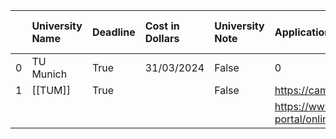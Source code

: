 |    | University Name   | Deadline   | Cost in Dollars   | University Note   | Application Opening                                                                  | MS CS Link   |
|---:|:------------------|:-----------|:------------------|:------------------|:-------------------------------------------------------------------------------------|:-------------|
|  0 | TU Munich         | True       | 31/03/2024        | False             | 0                                                                                    | True         |
|  1 | [[TUM]]           | True       |                   | False             | https://campus.tum.de/tumonline/ee/ui/ca2/app/desktop/#/login                        | True         |
|    |                   |            |                   |                   | https://www.tum.de/en/studies/application/application-info-portal/online-application |              |